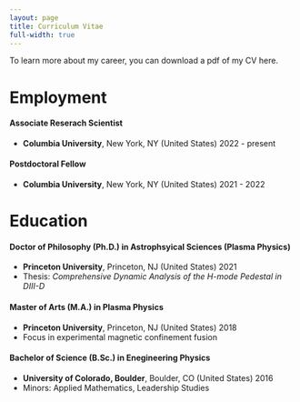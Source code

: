 ```yaml
---
layout: page
title: Curriculum Vitae
full-width: true
---
```


To learn more about my career, you can download a pdf of my CV here. 

# Employment

#### Associate Reserach Scientist 
 - **Columbia University**, New York, NY (United States) 2022 - present

#### Postdoctoral Fellow
 - **Columbia University**, New York, NY (United States) 2021 - 2022

# Education

#### Doctor of Philosophy (Ph.D.) in Astrophsyical Sciences (Plasma Physics)
 - **Princeton University**, Princeton, NJ (United States) 2021
 - Thesis: _Comprehensive Dynamic Analysis of the H-mode Pedestal in DIII-D_

#### Master of Arts (M.A.) in Plasma Physics
 - **Princeton University**, Princeton, NJ (United States) 2018
 - Focus in experimental magnetic confinement fusion

#### Bachelor of Science (B.Sc.) in Enegineering Physics 
 - **University of Colorado, Boulder**, Boulder, CO (United States) 2016
 - Minors: Applied Mathematics, Leadership Studies

